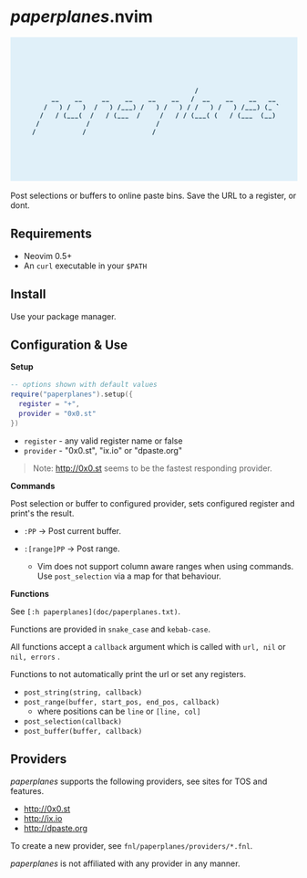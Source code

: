 # *paperplanes*.nvim

![paperplanes Logo](images/logo.png) 

Post selections or buffers to online paste bins. Save the URL to a register, or
dont.

## Requirements

- Neovim 0.5+
- An `curl` executable in your `$PATH`

## Install

Use your package manager.

## Configuration & Use

**Setup**

```lua
-- options shown with default values
require("paperplanes").setup({
  register = "+",
  provider = "0x0.st"
})
```

- `register` - any valid register name or false
- `provider` - "0x0.st", "ix.io" or "dpaste.org"

> Note: http://0x0.st seems to be the fastest responding provider.

**Commands**

Post selection or buffer to configured provider, sets configured register and
print's the result.

- `:PP` -> Post current buffer.

- `:[range]PP` -> Post range.
  - Vim does not support column aware ranges when using commands. Use
    `post_selection` via a map for that behaviour.

**Functions**

See `[:h paperplanes](doc/paperplanes.txt)`.

Functions are provided in `snake_case` and `kebab-case`.

All functions accept a `callback` argument which is called with `url, nil` or
`nil, errors` .

Functions to not automatically print the url or set any registers.

- `post_string(string, callback)`
- `post_range(buffer, start_pos, end_pos, callback)`
  - where positions can be `line` or `[line, col]`
- `post_selection(callback)`
- `post_buffer(buffer, callback)`

## Providers

*paperplanes* supports the following providers, see sites for TOS and
features.

- http://0x0.st
- http://ix.io
- http://dpaste.org

To create a new provider, see `fnl/paperplanes/providers/*.fnl`.

*paperplanes* is not affiliated with any provider in any manner.
